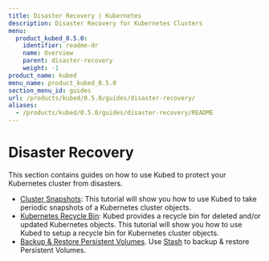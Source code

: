 ```yaml
---
title: Disaster Recovery | Kubernetes
description: Disaster Recovery for Kubernetes Clusters
menu:
  product_kubed_0.5.0:
    identifier: readme-dr
    name: Overview
    parent: disaster-recovery
    weight: -1
product_name: kubed
menu_name: product_kubed_0.5.0
section_menu_id: guides
url: /products/kubed/0.5.0/guides/disaster-recovery/
aliases:
  - /products/kubed/0.5.0/guides/disaster-recovery/README
---
```


# Disaster Recovery

This section contains guides on how to use Kubed to protect your Kubernetes cluster from disasters.

  - [Cluster Snapshots](/products/kubed/0.5.0/guides/disaster-recovery/cluster-snapshot): This tutorial will show you how to use Kubed to take periodic snapshots of a Kubernetes cluster objects.
  - [Kubernetes Recycle Bin](/products/kubed/0.5.0/guides/disaster-recovery/recycle-bin): Kubed provides a recycle bin for deleted and/or updated Kubernetes objects. This tutorial will show you how to use Kubed to setup a recycle bin for Kubernetes cluster objects.
  - [Backup & Restore Persistent Volumes](/products/kubed/0.5.0/guides/disaster-recovery/stash). Use [Stash](https://appscode.com/products/stash) to backup & restore Persistent Volumes.
